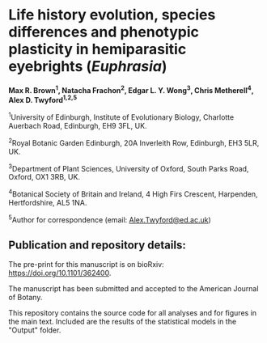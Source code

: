 # Life history evolution, species differences and phenotypic plasticity in hemiparasitic eyebrights (*Euphrasia*)

<b>Max R. Brown<sup>1</sup>, Natacha Frachon<sup>2</sup>, Edgar L. Y. Wong<sup>3</sup>, Chris Metherell<sup>4</sup>, Alex D. Twyford<sup>1,2,5</sup></b>

<sup>1</sup>University of Edinburgh, Institute of Evolutionary Biology, Charlotte Auerbach Road, Edinburgh, EH9 3FL, UK.

<sup>2</sup>Royal Botanic Garden Edinburgh, 20A Inverleith Row, Edinburgh, EH3 5LR, UK.

<sup>3</sup>Department of Plant Sciences, University of Oxford, South Parks Road, Oxford, OX1 3RB, UK.

<sup>4</sup>Botanical Society of Britain and Ireland, 4 High Firs Crescent, Harpenden, Hertfordshire, AL5 1NA.

<sup>5</sup>Author for correspondence (email: Alex.Twyford@ed.ac.uk)

## Publication and repository details:

The pre-print for this manuscript is on bioRxiv:
https://doi.org/10.1101/362400.

The manuscript has been submitted and accepted to the American Journal of Botany.

This repository contains the source code for all analyses and for figures in the main text. Included are the results of the statistical models in the "Output" folder.